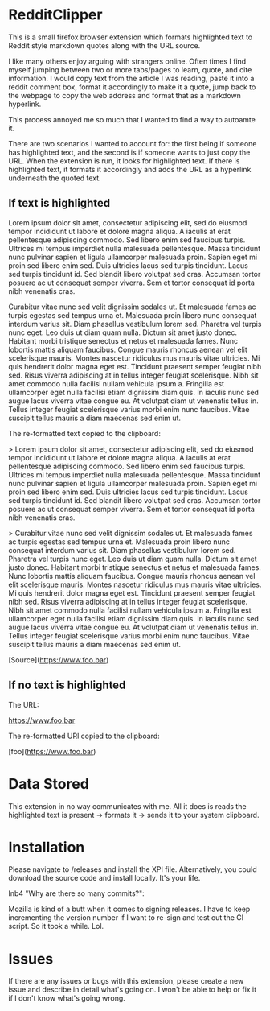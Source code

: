 # RedditClipper

This is a small firefox browser extension which formats highlighted text to Reddit style markdown quotes along with the URL source.

I like many others enjoy arguing with strangers online. Often times I find myself jumping between two or more tabs/pages
to learn, quote, and cite information. I would copy text from the article I was reading, paste it into a reddit comment
box, format it accordingly to make it a quote, jump back to the webpage to copy the web address and format that as a markdown hyperlink. 

This process annoyed me so much that I wanted to find a way to autoamte it. 

There are two scenarios I wanted to account for: the first being if someone has highlighted text, and the second is if someone
wants to just copy the URL. When the extension is run, it looks for highlighted text. If there is highlighted text, it formats 
it accordingly and adds the URL as a hyperlink underneath the quoted text.

## If text is highlighted

Lorem ipsum dolor sit amet, consectetur adipiscing elit, sed do eiusmod tempor incididunt ut labore et dolore magna aliqua. A iaculis at erat pellentesque adipiscing commodo. Sed libero enim sed faucibus turpis. Ultrices mi tempus imperdiet nulla malesuada pellentesque. Massa tincidunt nunc pulvinar sapien et ligula ullamcorper malesuada proin. Sapien eget mi proin sed libero enim sed. Duis ultricies lacus sed turpis tincidunt. Lacus sed turpis tincidunt id. Sed blandit libero volutpat sed cras. Accumsan tortor posuere ac ut consequat semper viverra. Sem et tortor consequat id porta nibh venenatis cras.

Curabitur vitae nunc sed velit dignissim sodales ut. Et malesuada fames ac turpis egestas sed tempus urna et. Malesuada proin libero nunc consequat interdum varius sit. Diam phasellus vestibulum lorem sed. Pharetra vel turpis nunc eget. Leo duis ut diam quam nulla. Dictum sit amet justo donec. Habitant morbi tristique senectus et netus et malesuada fames. Nunc lobortis mattis aliquam faucibus. Congue mauris rhoncus aenean vel elit scelerisque mauris. Montes nascetur ridiculus mus mauris vitae ultricies. Mi quis hendrerit dolor magna eget est. Tincidunt praesent semper feugiat nibh sed. Risus viverra adipiscing at in tellus integer feugiat scelerisque. Nibh sit amet commodo nulla facilisi nullam vehicula ipsum a. Fringilla est ullamcorper eget nulla facilisi etiam dignissim diam quis. In iaculis nunc sed augue lacus viverra vitae congue eu. At volutpat diam ut venenatis tellus in. Tellus integer feugiat scelerisque varius morbi enim nunc faucibus. Vitae suscipit tellus mauris a diam maecenas sed enim ut.

The re-formatted text copied to the clipboard:

\> Lorem ipsum dolor sit amet, consectetur adipiscing elit, sed do eiusmod tempor incididunt ut labore et dolore magna aliqua. A iaculis at erat pellentesque adipiscing commodo. Sed libero enim sed faucibus turpis. Ultrices mi tempus imperdiet nulla malesuada pellentesque. Massa tincidunt nunc pulvinar sapien et ligula ullamcorper malesuada proin. Sapien eget mi proin sed libero enim sed. Duis ultricies lacus sed turpis tincidunt. Lacus sed turpis tincidunt id. Sed blandit libero volutpat sed cras. Accumsan tortor posuere ac ut consequat semper viverra. Sem et tortor consequat id porta nibh venenatis cras.

\> Curabitur vitae nunc sed velit dignissim sodales ut. Et malesuada fames ac turpis egestas sed tempus urna et. Malesuada proin libero nunc consequat interdum varius sit. Diam phasellus vestibulum lorem sed. Pharetra vel turpis nunc eget. Leo duis ut diam quam nulla. Dictum sit amet justo donec. Habitant morbi tristique senectus et netus et malesuada fames. Nunc lobortis mattis aliquam faucibus. Congue mauris rhoncus aenean vel elit scelerisque mauris. Montes nascetur ridiculus mus mauris vitae ultricies. Mi quis hendrerit dolor magna eget est. Tincidunt praesent semper feugiat nibh sed. Risus viverra adipiscing at in tellus integer feugiat scelerisque. Nibh sit amet commodo nulla facilisi nullam vehicula ipsum a. Fringilla est ullamcorper eget nulla facilisi etiam dignissim diam quis. In iaculis nunc sed augue lacus viverra vitae congue eu. At volutpat diam ut venenatis tellus in. Tellus integer feugiat scelerisque varius morbi enim nunc faucibus. Vitae suscipit tellus mauris a diam maecenas sed enim ut.

\[Source](https://www.foo.bar)

## If no text is highlighted

The URL:

https://www.foo.bar

The re-formatted URl copied to the clipboard:

\[foo](https://www.foo.bar)

# Data Stored

This extension in no way communicates with me. All it does is reads the highlighted text is present -> formats it -> sends it to your system clipboard. 

# Installation

Please navigate to /releases and install the XPI file. Alternatively, you could download the source code and install locally. It's your life. 

Inb4 "Why are there so many commits?":

Mozilla is kind of a butt when it comes to signing releases. I have to keep incrementing the version number if I want to re-sign and test out the CI script. So it took a while. Lol.

# Issues

If there are any issues or bugs with this extension, please create a new issue and describe in detail what's going on. I 
won't be able to help or fix it if I don't know what's going wrong.
